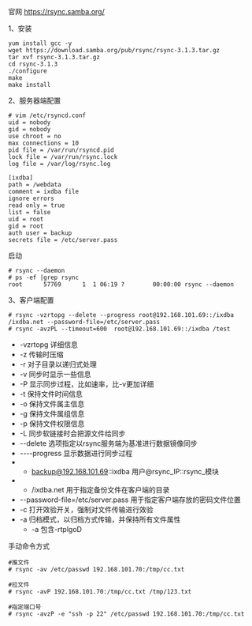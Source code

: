官网
https://rsync.samba.org/  

1、安装  
```
yum install gcc -y
wget https://download.samba.org/pub/rsync/rsync-3.1.3.tar.gz
tar xvf rsync-3.1.3.tar.gz
cd rsync-3.1.3
./configure
make 
make install
```  

2、服务器端配置  
```
# vim /etc/rsyncd.conf 
uid = nobody
gid = nobody
use chroot = no
max connections = 10
pid file = /var/run/rsyncd.pid
lock file = /var/run/rsync.lock
log file = /var/log/rsync.log

[ixdba]
path = /webdata
comment = ixdba file
ignore errors
read only = true
list = false
uid = root
gid = root
auth user = backup
secrets file = /etc/server.pass
```  

启动  
```
# rsync --daemon
# ps -ef |grep rsync
root      57769      1  1 06:19 ?        00:00:00 rsync --daemon
```  

3、客户端配置  

```
# rsync -vzrtopg --delete --progress root@192.168.101.69::/ixdba /ixdba.net --password-file=/etc/server.pass
# rsync -avzPL --timeout=600  root@192.168.101.69::/ixdba /test
```
- -vzrtopg 详细信息
- -z 传输时压缩
- -r 对子目录以递归式处理
- -v 同步时显示一些信息
- -P 显示同步过程，比如速率，比-v更加详细
- -t 保持文件时间信息
- -o 保持文件属主信息
- -g 保持文件属组信息
- -p 保持文件权限信息
- -L 同步软链接时会把源文件给同步
- --delete 选项指定以rsync服务端为基准进行数据镜像同步
- ----progress 显示数据进行同步过程
- - backup@192.168.101.69::ixdba 用户@rsync_IP::rsync_模块
- - /ixdba.net 用于指定备份文件在客户端的目录
- --password-file=/etc/server.pass 用于指定客户端存放的密码文件位置
- -c 打开效验开关，强制对文件传输进行效验
- -a 归档模式，以归档方式传输，并保持所有文件属性
  - -a 包含-rtplgoD
  
手动命令方式
```
#推文件
# rsync -av /etc/passwd 192.168.101.70:/tmp/cc.txt

#拉文件
# rsync -avP 192.168.101.70:/tmp/cc.txt /tmp/123.txt

#指定端口号
# rsync -avzP -e "ssh -p 22" /etc/passwd 192.168.101.70:/tmp/cc.txt
```
